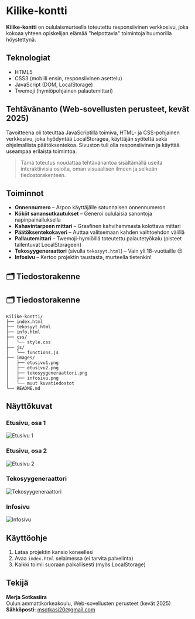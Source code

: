 # Kilike-kontti

**Kilike-kontti** on oululaismurteella toteutettu responsiivinen verkkosivu, joka kokoaa yhteen opiskelijan elämää "helpottavia" toimintoja huumorilla höystettynä.

## Teknologiat

- HTML5
- CSS3 (mobiili ensin, responsiivinen asettelu)
- JavaScript (DOM, LocalStorage)
- Twemoji (hymiöpohjainen palautemittari)

## Tehtävänanto (Web-sovellusten perusteet, kevät 2025)

Tavoitteena oli toteuttaa JavaScriptillä toimiva, HTML- ja CSS-pohjainen verkkosivu, joka hyödyntää LocalStoragea, käyttäjän syötettä sekä ohjelmallista päätöksentekoa. Sivuston tuli olla responsiivinen ja käyttää useampaa erilaista toimintoa.

> Tämä toteutus noudattaa tehtävänantoa sisältämällä useita interaktiivisia osioita, oman visuaalisen ilmeen ja selkeän tiedostorakenteen.

## Toiminnot

- **Onnennumero** – Arpoo käyttäjälle satunnaisen onnennumeron
- **Kököt sanansutkautukset** – Generoi oululaisia sanontoja napinpainalluksella
- **Kahavintarpeen mittari** – Graafinen kahvihammasta kolottava mittari
- **Päätöksentekokaveri** – Auttaa valitsemaan kahden vaihtoehdon välillä
- **Pallautemittari** – Twemoji-hymiöillä toteutettu palautetyökalu (pisteet tallentuvat LocalStorageen)
- **Tekosyygeneraattori** (sivulla `tekosyyt.html`) – Vain yli 18-vuotiaille 😉
- **Infosivu** – Kertoo projektin taustasta, murteella tietenkin!

## 🗂 Tiedostorakenne

## 🗂 Tiedostorakenne

```
Kilike-kontti/
├── index.html
├── tekosyyt.html
├── info.html
├── css/
│   └── style.css
├── js/
│   └── functions.js
├── images/
│   ├── etusivu1.png
│   ├── etusivu2.png
│   ├── tekosyygeneraattori.png
│   ├── infosivu.png
│   └── muut kuvatiedostot
└── README.md
```

## Näyttökuvat

### Etusivu, osa 1  
![Etusivu 1](images/etusivu1.png)

### Etusivu, osa 2  
![Etusivu 2](images/etusivu2.png)

### Tekosyygeneraattori  
![Tekosyygeneraattori](images/tekosyygeneraattori.png)

### Infosivu  
![Infosivu](images/infosivu.png)

## Käyttöohje

1. Lataa projektin kansio koneellesi
2. Avaa `index.html` selaimessa (ei tarvita palvelinta)
3. Kaikki toimii suoraan paikallisesti (myös LocalStorage)

## Tekijä

**Merja Sotkasiira**  
Oulun ammattikorkeakoulu, Web-sovellusten perusteet (kevät 2025)  
**Sähköposti:** [msotkasi20@gmail.com](mailto:msotkasi20@gmail.com)



